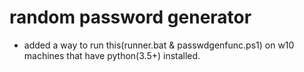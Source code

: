 # random password generator
- added a way to run this(runner.bat & passwdgenfunc.ps1) on w10 machines that have python(3.5+) installed.
